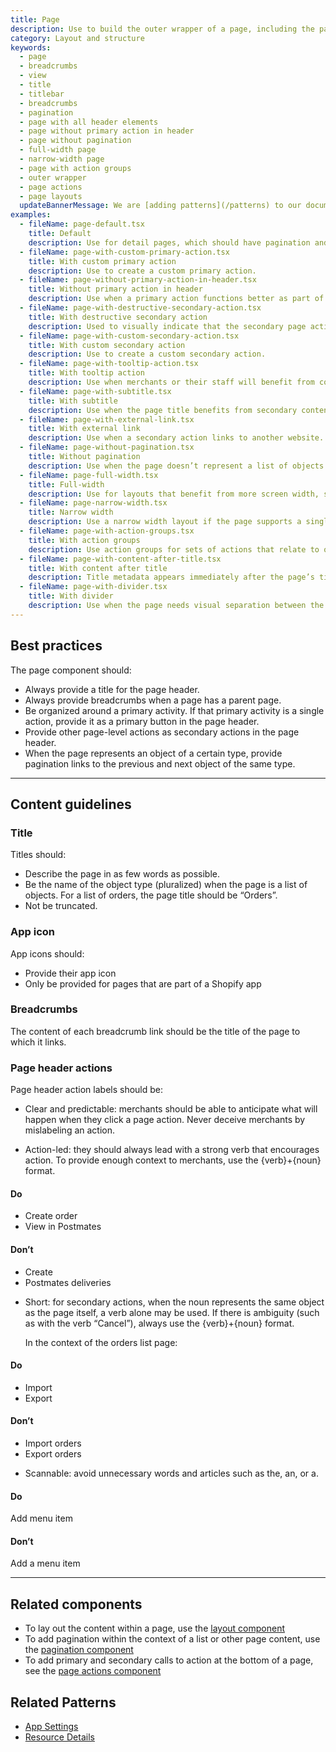 ```yaml
---
title: Page
description: Use to build the outer wrapper of a page, including the page title and associated actions.
category: Layout and structure
keywords:
  - page
  - breadcrumbs
  - view
  - title
  - titlebar
  - breadcrumbs
  - pagination
  - page with all header elements
  - page without primary action in header
  - page without pagination
  - full-width page
  - narrow-width page
  - page with action groups
  - outer wrapper
  - page actions
  - page layouts
  updateBannerMessage: We are [adding patterns](/patterns) to our documentation. Check out related patterns, expect changes to happen, and [join the discussion](https://github.com/Shopify/polaris/discussions/categories/pattern-documentation) to make it better!
examples:
  - fileName: page-default.tsx
    title: Default
    description: Use for detail pages, which should have pagination and breadcrumbs, and also often have several actions.
  - fileName: page-with-custom-primary-action.tsx
    title: With custom primary action
    description: Use to create a custom primary action.
  - fileName: page-without-primary-action-in-header.tsx
    title: Without primary action in header
    description: Use when a primary action functions better as part of the page content instead of in the page header.
  - fileName: page-with-destructive-secondary-action.tsx
    title: With destructive secondary action
    description: Used to visually indicate that the secondary page action is destructive.
  - fileName: page-with-custom-secondary-action.tsx
    title: With custom secondary action
    description: Use to create a custom secondary action.
  - fileName: page-with-tooltip-action.tsx
    title: With tooltip action
    description: Use when merchants or their staff will benefit from context on why a page action is disabled.
  - fileName: page-with-subtitle.tsx
    title: With subtitle
    description: Use when the page title benefits from secondary content.
  - fileName: page-with-external-link.tsx
    title: With external link
    description: Use when a secondary action links to another website. Actions marked external open in a new browser tab.
  - fileName: page-without-pagination.tsx
    title: Without pagination
    description: Use when the page doesn’t represent a list of objects or a detail view for an object.
  - fileName: page-full-width.tsx
    title: Full-width
    description: Use for layouts that benefit from more screen width, such as wide tables or lists.
  - fileName: page-narrow-width.tsx
    title: Narrow width
    description: Use a narrow width layout if the page supports a single unified task. When merchants must review the entire page contents to complete their goal, this layout helps focus their attention in a single path from top to bottom.
  - fileName: page-with-action-groups.tsx
    title: With action groups
    description: Use action groups for sets of actions that relate to one another, particularly when there are too many to display as secondary actions. Note that these groups will be further rolled up into a single action for smaller displays so that actions do not wrap or overflow the page bounds.
  - fileName: page-with-content-after-title.tsx
    title: With content after title
    description: Title metadata appears immediately after the page’s title. Use it to communicate brief, important and non-interactive status information about an entire page.
  - fileName: page-with-divider.tsx
    title: With divider
    description: Use when the page needs visual separation between the page header and the content.
---
```


## Best practices

The page component should:

- Always provide a title for the page header.
- Always provide breadcrumbs when a page has a parent page.
- Be organized around a primary activity. If that primary activity is a single action, provide it as a primary button in the page header.
- Provide other page-level actions as secondary actions in the page header.
- When the page represents an object of a certain type, provide pagination links to the previous and next object of the same type.

---

## Content guidelines

### Title

Titles should:

- Describe the page in as few words as possible.
- Be the name of the object type (pluralized) when the page is a list of objects. For a list of orders, the page title should be “Orders”.
- Not be truncated.

### App icon

App icons should:

- Provide their app icon
- Only be provided for pages that are part of a Shopify app

### Breadcrumbs

The content of each breadcrumb link should be the title of the page to which it links.

### Page header actions

Page header action labels should be:

- Clear and predictable: merchants should be able to anticipate what will happen when they click a page action. Never deceive merchants by mislabeling an action.

- Action-led: they should always lead with a strong verb that encourages action. To provide enough context to merchants, use the {verb}+{noun} format.

<!-- dodont -->

#### Do

- Create order
- View in Postmates

#### Don’t

- Create
- Postmates deliveries

<!-- end -->

- Short: for secondary actions, when the noun represents the same object as the page itself, a verb alone may be used. If there is ambiguity (such as with the verb “Cancel”), always use the {verb}+{noun} format.

  In the context of the orders list page:

<!-- dodont -->

#### Do

- Import
- Export

#### Don’t

- Import orders
- Export orders

<!-- end -->

- Scannable: avoid unnecessary words and articles such as the, an, or a.

<!-- dodont -->

#### Do

Add menu item

#### Don’t

Add a menu item

<!-- end -->

---

## Related components

- To lay out the content within a page, use the [layout component](https://polaris.shopify.com/components/layout-and-structure/layout)
- To add pagination within the context of a list or other page content, use the [pagination component](https://polaris.shopify.com/components/navigation/pagination)
- To add primary and secondary calls to action at the bottom of a page, see the [page actions component](https://polaris.shopify.com/components/actions/page-actions)

## Related Patterns

- [App Settings](/patterns/app-settings)
- [Resource Details](/patterns/resource-details)
